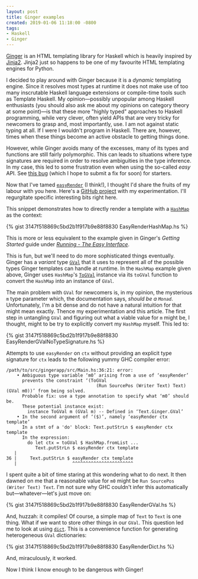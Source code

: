 ```yaml
---
layout: post
title: Ginger examples
created: 2019-01-06 11:18:00 -0800
tags:
- Haskell
- Ginger
---
```

[Ginger][ginger] is an HTML templating library for Haskell which is heavily inspired by [Jinja2][jinja2]. Jinja2 just so happens to be one of my favourite HTML templating engines for Python.

I decided to play around with Ginger because it is a _dynamic_ templating engine. Since it resolves most types at runtime it does not make use of too many inscrutable Haskell language extensions or compile-time tools such as Template Haskell. My opinion&mdash;possibly unpopular among Haskell enthusiasts (you should also ask me about my opinions on category theory at some point)&mdash;is that these more "highly typed" approaches to Haskell programming, while very clever, often yield APIs that are very tricky for newcomers to grasp and, most importantly, use. I am not against static typing at all. If I were I wouldn't program in Haskell. There are, however, times when these things become an active obstacle to getting things done.

However, while Ginger avoids many of the excesses, many of its types and functions are still fairly polymorphic. This can leads to situations where type signatures are required in order to resolve ambiguities in the type inference. In my case, this led to some frustration even when using the so-called _easy_ API. See [this bug][ginger-issue] (which I hope to submit a fix for soon) for starters.

Now that I've tamed [`easyRender`][easy-render-doc] (I think!), I thought I'd share the fruits of my labour with you here. Here's a [GitHub project][github-project] with my experimentation. I'll regurgitate specific interesting bits right here.

This snippet demonstrates how to directly render a template with a [`HashMap`][hashmap-doc] as the context:

{% gist 3147f518869c5bd2b1f917b9e88f8830 EasyRenderHashMap.hs %}

This is more or less equivalent to the example given in Ginger's _Getting Started_ guide under [_Running - The Easy Interface_][getting-started].

This is fun, but we'll need to do more sophisticated things eventually. Ginger has a _variant_ type [`GVal`][gval-doc] that it uses to represent all of the possible types Ginger templates can handle at runtime. In the `HashMap` example given above, Ginger uses `HashMap`'s [`ToGVal`][togval-doc] instance via its `toGVal` function to convert the `HashMap` into an instance of `GVal`.

The main problem with `GVal` for newcomers is, in my opinion, the mysterious `m` type parameter which, the documentation says, _should be a `Monad`_. Unfortunately, I'm a bit dense and do not have a natural intuition for that might mean exactly. Thence my experimentation and this article. The first step in untangling `GVal` and figuring out what a viable value for `m` might be, I thought, might to be try to explicitly convert my `HashMap` myself. This led to:

{% gist 3147f518869c5bd2b1f917b9e88f8830 EasyRenderGValNoTypeSignature.hs %}

Attempts to use `easyRender` on `ctx` without providing an explicit type signature for `ctx` leads to the following yummy GHC compiler error:

```text
/path/to/src/gingerapp/src/Main.hs:36:21: error:
    • Ambiguous type variable ‘m0’ arising from a use of ‘easyRender’
      prevents the constraint ‘(ToGVal
                                  (Run SourcePos (Writer Text) Text) (GVal m0))’ from being solved.
      Probable fix: use a type annotation to specify what ‘m0’ should be.
      These potential instance exist:
        instance ToGVal m (GVal m) -- Defined in ‘Text.Ginger.GVal’
    • In the second argument of ‘($)’, namely ‘easyRender ctx template’
      In a stmt of a 'do' block: Text.putStrLn $ easyRender ctx template
      In the expression:
        do let ctx = toGVal $ HashMap.fromList ...
           Text.putStrLn $ easyRender ctx template
   |
36 |     Text.putStrLn $ easyRender ctx template
   |                     ^^^^^^^^^^^^^^^^^^^^^^^
```

I spent quite a bit of time staring at this wondering what to do next. It then dawned on me that a reasonable value for `m0` might be `Run SourcePos (Writer Text) Text`. I'm not sure why GHC couldn't infer this automatically but&mdash;whatever&mdash;let's just move on:

{% gist 3147f518869c5bd2b1f917b9e88f8830 EasyRenderGVal.hs %}

And, huzzah: it compiles! Of course, a simple map of `Text` to `Text` is one thing. What if we want to store other things in our `GVal`. This question led me to look at using [`dict`][dict-doc]. This is a convenience function for generating heterogeneous `GVal` dictionaries:

{% gist 3147f518869c5bd2b1f917b9e88f8830 EasyRenderDict.hs %}

And, miraculously, it worked.

Now I think I know enough to be dangerous with Ginger!

[dict-doc]: http://hackage.haskell.org/package/ginger-0.8.4.0/docs/Text-Ginger-GVal.html#v:dict
[easy-render-doc]:  http://hackage.haskell.org/package/ginger-0.8.4.0/docs/Text-Ginger-Run.html#v:easyRender
[getting-started]: https://ginger.tobiasdammers.nl/guide/getting-started/
[ginger]: https://ginger.tobiasdammers.nl/
[ginger-issue]: https://github.com/tdammers/ginger/issues/40
[github-project]: https://github.com/rcook/gingerapp
[gval-doc]: http://hackage.haskell.org/package/ginger-0.8.4.0/docs/Text-Ginger-GVal.html#t:GVal
[hashmap-doc]: https://www.stackage.org/haddock/lts-13.1/unordered-containers-0.2.9.0/Data-HashMap-Lazy.html#t:HashMap
[jinja2]: http://jinja.pocoo.org/
[togval-doc]: http://hackage.haskell.org/package/ginger-0.8.4.0/docs/Text-Ginger-GVal.html#t:ToGVal
